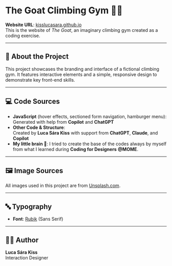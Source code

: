 # The Goat Climbing Gym 🧗‍♂️

**Website URL**: [kisslucasara.github.io](https://kisslucasara.github.io)  
This is the website of *The Goat*, an imaginary climbing gym created as a coding exercise.

---

## 🔧 About the Project

This project showcases the branding and interface of a fictional climbing gym. It features interactive elements and a simple, responsive design to demonstrate key front-end skills.

---

## 💻 Code Sources

- **JavaScript** (hover effects, sectioned form navigation, hamburger menu):  
  Generated with help from **Copilot** and **ChatGPT**  
- **Other Code & Structure**:  
  Created by **Luca Sára Kiss** with support from **ChatGPT**, **Claude**, and **Copilot**
- **My little brain 🧠**:
  I tried to create the base of the codes always by myself from what I learned during **Coding for Designers** **@MOME**.

---

## 🖼️ Image Sources

All images used in this project are from [Unsplash.com](https://unsplash.com).

---

## 🔤 Typography

- **Font**: [Rubik](https://fonts.google.com/specimen/Rubik) (Sans Serif)

---

## 👩‍🎨 Author

**Luca Sára Kiss**  
Interaction Designer 

